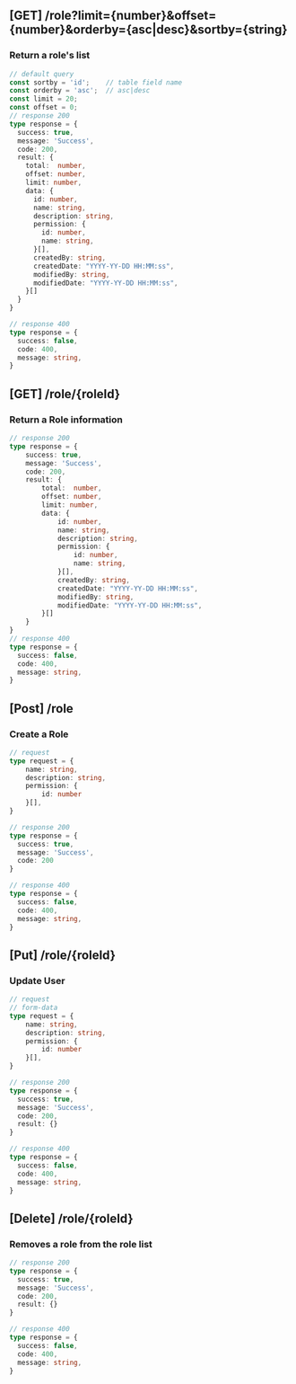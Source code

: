 ## [GET] /role?limit={number}&offset={number}&orderby={asc|desc}&sortby={string}
### Return a role's list
```typescript
// default query
const sortby = 'id';    // table field name
const orderby = 'asc';  // asc|desc
const limit = 20;
const offset = 0;
// response 200
type response = {
  success: true,
  message: 'Success',
  code: 200,
  result: {
    total:  number,
    offset: number,
    limit: number, 
    data: {
      id: number,
      name: string,
      description: string,
      permission: {
        id: number,
        name: string,
      }[],
      createdBy: string,
      createdDate: "YYYY-YY-DD HH:MM:ss",
      modifiedBy: string,
      modifiedDate: "YYYY-YY-DD HH:MM:ss",
    }[]
  }
}

// response 400
type response = {
  success: false,
  code: 400,
  message: string,
}
```

## [GET] /role/{roleId}
### Return a Role information
```typescript
// response 200
type response = {
    success: true,
    message: 'Success',
    code: 200,
    result: {
        total:  number,
        offset: number,
        limit: number,
        data: {
            id: number,
            name: string,
            description: string,
            permission: {
                id: number,
                name: string,
            }[],
            createdBy: string,
            createdDate: "YYYY-YY-DD HH:MM:ss",
            modifiedBy: string,
            modifiedDate: "YYYY-YY-DD HH:MM:ss",
        }[]
    }
}
// response 400
type response = {
  success: false,
  code: 400,
  message: string,
}
```

## [Post] /role
### Create a Role
```typescript
// request
type request = {
    name: string,
    description: string,
    permission: {
        id: number
    }[],
}

// response 200
type response = {
  success: true,
  message: 'Success',
  code: 200
}

// response 400
type response = {
  success: false,
  code: 400,
  message: string,
}
```

## [Put] /role/{roleId}
### Update User

```typescript
// request
// form-data
type request = {
    name: string,
    description: string,
    permission: {
        id: number
    }[],
}

// response 200
type response = {
  success: true,
  message: 'Success',
  code: 200,
  result: {}
}

// response 400
type response = {
  success: false,
  code: 400,
  message: string,
}
```

## [Delete] /role/{roleId}
### Removes a role from the role list

```typescript
// response 200
type response = {
  success: true,
  message: 'Success',
  code: 200,
  result: {}
}

// response 400
type response = {
  success: false,
  code: 400,
  message: string,
}
```
